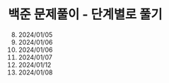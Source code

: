 # 백준 문제풀이 - 단계별로 풀기
08. 2024/01/05 <br/>
09. 2024/01/06 <br/>
10. 2024/01/06 <br/>
11. 2024/01/07 <br/>
12. 2024/01/12 <br/>
13. 2024/01/08 <br/>